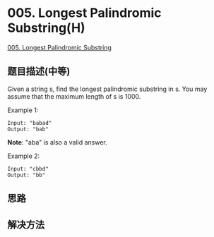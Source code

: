 # 005. Longest Palindromic Substring(H)
[005. Longest Palindromic Substring](https://leetcode-cn.com/problems/longest-palindromic-substring/)

## 题目描述(中等)

Given a string s, find the longest palindromic substring in s. You may assume that the maximum length of s is 1000.

Example 1:

```
Input: "babad"
Output: "bab"
```

**Note**: "aba" is also a valid answer.

Example 2:

```
Input: "cbbd"
Output: "bb"
```

## 思路

## 解决方法



